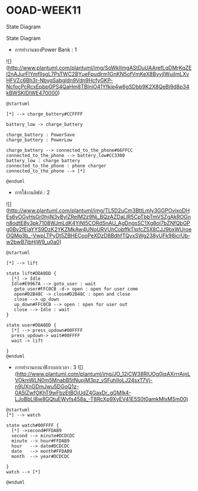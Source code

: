 # OOAD-WEEK11
State Diagram

State Diagram
* การทำงานของPower Bank : 1

![]
(http://www.plantuml.com/plantuml/img/SoWkIImgAStDuUAArefLqDMrKqZEI2nAJurFIYmfIIsgL7PsTWC2BYueFpudlrm1GnKN5ofVmKeX8ByyjIWuiImLXvHFVZc6Bh3r-NbvgSabgIdn9Vdn9HcfyGKP-NcfocPcRcxEpbpOPS4QaHm8TBIniO41Yfkje4w6gSDbb9K2X8QeBi9d8p34kBWSKlDIWE470000)

```
@startuml

[*] --> charge_battery#CCFFFF

battery_low -> charge_battery

charge_battery : PowerSave
charge_battery : PowerLow

charge_battery --> connected_to_the_phone#66FFCC
connected_to_the_phone --> battery_low#CC3300
battery_low : charge battery
connected_to_the_phone : phone charger
connected_to_the_phone --> [*]

@enduml

```
* การใช้งานลิฟท์ : 2


![]
(http://www.plantuml.com/plantuml/img/TL5D2uCm3BttLmIy3GGPOvixoDHEs6yOGyHsGr0hjiN3yBylZRelM2z9Nj_BQzAZDaLlR5CpTbbTmVSZgAkROGnn8odtE8y3pk7108WJmLdK4YiNl5CORdSnAU_AgDngsSC1Xg8oI7bZNfQbGPg0Bv2fEjaYYS9DzK2YKZMkAw4UNoURVUhCobffkTIpfcZ5X8CJJ9bxWUroeOQMq3b_-VwpLTPyDt5ZBHECooPeXDzD8BdhfTQvxSWg238yUFk98icrUb-w2bwB7jbHjW9_u0a0)


```
@startuml

[*] --> lift

state lift#DDA0DD {
  [*] -> Idle
  Idle#E9967A --> goto_user : wait
   goto_user#FFC0CB -d-> open : open for user come
   open#D2B48C -> close#D2B48C : open and close 
   close --> up_down 
   up_down#FFC0CB --> open : open for user out
   close --> Idle : wait
}

state user#DDA0DD {
  [*] --> press_updown#00FFFF
  press_updown-> wait#00FFFF
  wait -> lift

}
@enduml
```
* การทำงานองนาฬิกาบอกเวลา : 3
![]
(http://www.plantuml.com/plantuml/img/JO_12iCW38RlUOg0jqAXrrrAjnLVOkmWLN0m5MnabB5tNupjM3pz_vSFuhIIoLJ24sxT7Vj-n9UXnGDmJwu5DGoQ1z-0A5lZwfOKhT9wFbzEtBOiUdZ4GaxDr_gGMIk4-LJoBbLI8w8GQtuEWvfs458a_-T8RcXp9XyEV41E5S0t0amkMlxM5m00)


```
@startuml
[*] --> watch

state watch#00FFFF {
  [*] ->second#FFDAB9
  second --> minute#DCDCDC 
  minute --> hour#FFDAB9 
  hour   --> date#DCDCDC
  date   --> month#FFDAB9 
  month  --> year#DCDCDC

}
watch --> [*]

@enduml
```




















